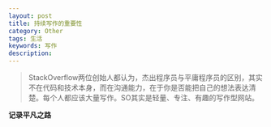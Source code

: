 ```yaml
---
layout: post
title: 持续写作的重要性
category: Other
tags: 生活
keywords: 写作
description: 
---
```



> StackOverflow两位创始人都认为，杰出程序员与平庸程序员的区别，其实不在代码和技术本身，而在沟通能力，在于你是否能把自己的想法表达清楚。每个人都应该大量写作。SO其实是轻量、专注、有趣的写作型网站。


__记录平凡之路__


